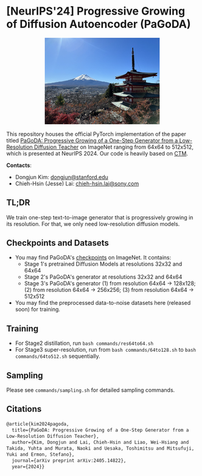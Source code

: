 # [NeurIPS'24] Progressive Growing of Diffusion Autoencoder (PaGoDA)
<p align="center">
<img src="PaGoDA.jpg" alt="pagoda" width="60%"/>
</p>

This repository houses the official PyTorch implementation of the paper titled [PaGoDA: Progressive Growing of a One-Step Generator from a Low-Resolution Diffusion Teacher](https://arxiv.org/abs/2405.14822) on ImageNet ranging from 64x64 to 512x512, which is presented at NeurIPS 2024. Our code is heavily based on [CTM](https://github.com/sony/ctm).



**Contacts**:
* Dongjun Kim: <a href="dongjun@stanford.edu">dongjun@stanford.edu</a>
* Chieh-Hsin (Jesse) Lai: <a href="chieh-hsin.lai@sony.com">chieh-hsin.lai@sony.com</a>

## TL;DR
We train one-step text-to-image generator that is progressively growing in its resolution. For that, we only need low-resolution diffusion models.

## Checkpoints and Datasets
- You may find PaGoDA's [checkpoints](https://drive.google.com/drive/folders/1tlm_DwPWcIIfF3s9qm_fHOeUjENTSOKx?usp=sharing) on ImageNet. It contains:
    - Stage 1's pretrained Diffusion Models at resolutions 32x32 and 64x64
    - Stage 2's PaGoDA's generator at resolutions 32x32 and 64x64
    - Stage 3's PaGoDA's generator (1) from resolution 64x64 → 128x128; (2) from resolution 64x64 → 256x256; (3) from resolution 64x64 → 512x512
- You may find the preprocessed data-to-noise datasets here (released soon) for training.

## Training
- For Stage2 distillation, run `bash commands/res64to64.sh`
- For Stage3 super-resolution, run from `bash commands/64to128.sh` to `bash commands/64to512.sh` sequentially. 

## Sampling

Please see `commands/sampling.sh` for detailed sampling commands.

## Citations

```
@article{kim2024pagoda,
  title={PaGoDA: Progressive Growing of a One-Step Generator from a Low-Resolution Diffusion Teacher},
  author={Kim, Dongjun and Lai, Chieh-Hsin and Liao, Wei-Hsiang and Takida, Yuhta and Murata, Naoki and Uesaka, Toshimitsu and Mitsufuji, Yuki and Ermon, Stefano},
  journal={arXiv preprint arXiv:2405.14822},
  year={2024}}
```
